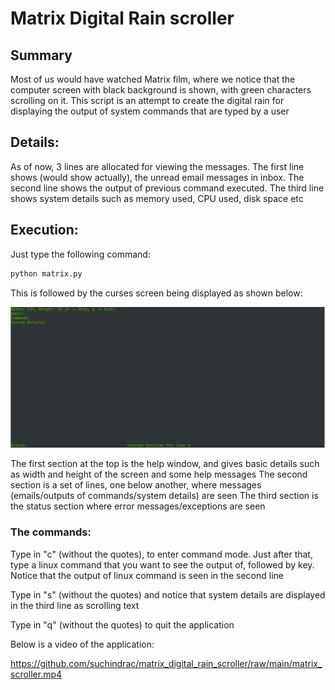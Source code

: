 # Matrix Digital Rain scroller

## Summary

Most of us would have watched Matrix film, where we notice that the computer screen with black background is shown, with green 
 characters scrolling on it. This script is an attempt to create the digital rain for displaying the output of system commands
 that are typed by a user

## Details:

As of now, 3 lines are allocated for viewing the messages. The first line shows (would show actually), the unread email messages in
 inbox. The second line shows the output of previous command executed. The third line shows system details such as memory used, CPU
 used, disk space etc

## Execution:

Just type the following command:

```python
python matrix.py
```

This is followed by the curses screen being displayed as shown below:

![alt text](https://github.com/suchindrac/matrix_digital_rain_scroller/raw/main/matrix_screen.png "Initial Screen")

The first section at the top is the help window, and gives basic details such as width and height of the screen and some help messages
The second section is a set of lines, one below another, where messages (emails/outputs of commands/system details) are seen
The third section is the status section where error messages/exceptions are seen

### The commands:

Type in "c" (without the quotes), to enter command mode. Just after that, type a linux command that you want to see the output of, 
 followed by <RETURN> key. Notice that the output of linux command is seen in the second line

Type in "s" (without the quotes) and notice that system details are displayed in the third line as scrolling text

Type in "q" (without the quotes) to quit the application

Below is a video of the application:

https://github.com/suchindrac/matrix_digital_rain_scroller/raw/main/matrix_scroller.mp4
